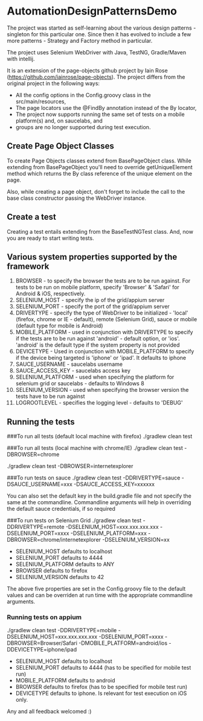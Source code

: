 # AutomationDesignPatternsDemo

The project was started as self-learning about the various design patterns - singleton for this particular one. Since then it has evolved to include a few more patterns - Strategy and Factory method in particular.

The project uses Selenium WebDriver with Java, TestNG, Gradle/Maven with intellij.

It is an extension of the page-objects github project by Iain Rose (https://github.com/iainrose/page-objects). The project differs from the original project in the following ways:
- All the config options in the Config.groovy class in the src/main/resources,
- The page locators use the @FindBy annotation instead of the By locator,
- The project now supports running the same set of tests on a mobile platform(s) and, on saucelabs, and
- groups are no longer supported during test execution.

## Create Page Object Classes
To create Page Objects classes extend from BasePageObject class. While extending from BasePageObject you'll need to override getUniqueElement method which returns the By class reference of the unique element on the page.

Also, while creating a page object, don't forget to include the call to the base class constructor passing the WebDriver instance.

## Create a test
Creating a test entails extending from the BaseTestNGTest class. And, now you are ready to start writing tests.

## Various system properties supported by the framework
1. BROWSER - to specify the browser the tests are to be run against. For tests to be run on mobile platform, specify 'Browser' & 'Safari' for Android & iOS, respectively.
2. SELENIUM_HOST - specify the ip of the grid/appium server
3. SELENIUM_PORT - specify the port of the grid/appium server
4. DRIVERTYPE - specify the type of WebDriver to be initialized - 'local' (firefox, chrome or IE - default), remote (Selenium Grid), sauce or mobile (default type for mobile is Android)
5. MOBILE_PLATFORM - used in conjunction with DRIVERTYPE to specify if the tests are to be run against 'android' - default option, or 'ios'. 'android' is the default type if the system property is not provided
6. DEVICETYPE - Used in conjunction with MOBILE_PLATFORM to specify if the device being targeted is 'iphone' or 'ipad'. It defaults to iphone
7. SAUCE_USERNAME - saucelabs username
8. SAUCE_ACCESS_KEY - saucelabs access key
9. SELENIUM_PLATFORM - used when specifying the platform for selenium grid or saucelabs - defaults to Windows 8
10. SELENIUM_VERSION - used when specifying the browser version the tests have to be run against
11. LOGROOTLEVEL - specifies the logging level - defaults to 'DEBUG'

## Running the tests
###To run all tests (default local machine with firefox)
./gradlew clean test

###To run all tests (local machine with chrome/IE)
./gradlew clean test -DBROWSER=chrome

./gradlew clean test -DBROWSER=internetexplorer

###To run tests on sauce
./gradlew clean test -DDRIVERTYPE=sauce -DSAUCE_USERNAME=xxx -DSAUCE_ACCESS_KEY=xxxxxx

You can also set the default key in the build.gradle file and not specify the same at the commandline. Commandline arguments will help in overriding the default sauce credentials, if so required

###To run tests on Selenium Grid
./gradlew clean test -DDRIVERTYPE=remote -DSELENIUM_HOST=xxx.xxx.xxx.xxx -DSELENIUM_PORT=xxxx -DSELENIUM_PLATFORM=xxx -DBROWSER=chrome/internetexplorer -DSELENIUM_VERSION=xx
- SELENIUM_HOST defaults to localhost
- SELENIUM_PORT defaults to 4444
- SELENIUM_PLATFORM defaults to ANY
- BROWSER defaults to firefox
- SELENIUM_VERSION defaults to 42

The above five properties are set in the Config.groovy file to the default values and can be overriden at run time with the appropriate commandline arguments.

### Running tests on appium
./gradlew clean test -DDRIVERTYPE=mobile -DSELENIUM_HOST=xxx.xxx.xxx.xxx -DSELENIUM_PORT=xxxx -DBROWSER=Browser/Safari -DMOBILE_PLATFORM=android/ios -DDEVICETYPE=iphone/ipad
- SELENIUM_HOST defaults to localhost
- SELENIUM_PORT defaults to 4444 (has to be specified for mobile test run)
- MOBILE_PLATFORM defaults to android
- BROWSER defaults to firefox (has to be specified for mobile test run)
- DEVICETYPE defaults to iphone. Is relevant for test execution on iOS only.


Any and all feedback welcomed :)
